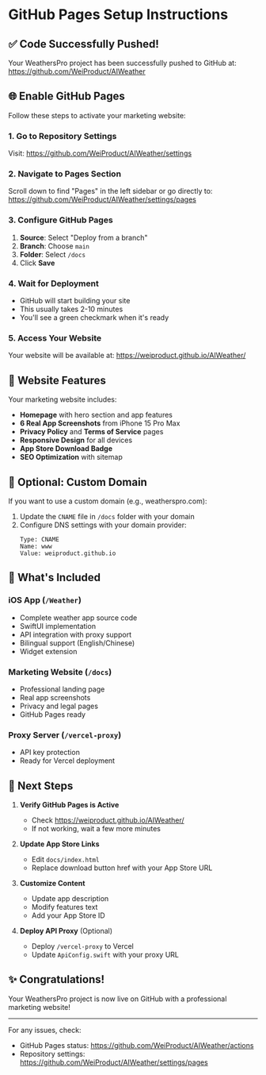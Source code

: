 # GitHub Pages Setup Instructions

## ✅ Code Successfully Pushed!

Your WeathersPro project has been successfully pushed to GitHub at:
https://github.com/WeiProduct/AIWeather

## 🌐 Enable GitHub Pages

Follow these steps to activate your marketing website:

### 1. Go to Repository Settings
Visit: https://github.com/WeiProduct/AIWeather/settings

### 2. Navigate to Pages Section
Scroll down to find "Pages" in the left sidebar or go directly to:
https://github.com/WeiProduct/AIWeather/settings/pages

### 3. Configure GitHub Pages

1. **Source**: Select "Deploy from a branch"
2. **Branch**: Choose `main`
3. **Folder**: Select `/docs`
4. Click **Save**

### 4. Wait for Deployment
- GitHub will start building your site
- This usually takes 2-10 minutes
- You'll see a green checkmark when it's ready

### 5. Access Your Website
Your website will be available at:
https://weiproduct.github.io/AIWeather/

## 🎨 Website Features

Your marketing website includes:
- **Homepage** with hero section and app features
- **6 Real App Screenshots** from iPhone 15 Pro Max
- **Privacy Policy** and **Terms of Service** pages
- **Responsive Design** for all devices
- **App Store Download Badge**
- **SEO Optimization** with sitemap

## 🔧 Optional: Custom Domain

If you want to use a custom domain (e.g., weatherspro.com):

1. Update the `CNAME` file in `/docs` folder with your domain
2. Configure DNS settings with your domain provider:
   ```
   Type: CNAME
   Name: www
   Value: weiproduct.github.io
   ```

## 📱 What's Included

### iOS App (`/Weather`)
- Complete weather app source code
- SwiftUI implementation
- API integration with proxy support
- Bilingual support (English/Chinese)
- Widget extension

### Marketing Website (`/docs`)
- Professional landing page
- Real app screenshots
- Privacy and legal pages
- GitHub Pages ready

### Proxy Server (`/vercel-proxy`)
- API key protection
- Ready for Vercel deployment

## 🚀 Next Steps

1. **Verify GitHub Pages is Active**
   - Check https://weiproduct.github.io/AIWeather/
   - If not working, wait a few more minutes

2. **Update App Store Links**
   - Edit `docs/index.html`
   - Replace download button href with your App Store URL

3. **Customize Content**
   - Update app description
   - Modify features text
   - Add your App Store ID

4. **Deploy API Proxy** (Optional)
   - Deploy `/vercel-proxy` to Vercel
   - Update `ApiConfig.swift` with your proxy URL

## ✨ Congratulations!

Your WeathersPro project is now live on GitHub with a professional marketing website!

---

For any issues, check:
- GitHub Pages status: https://github.com/WeiProduct/AIWeather/actions
- Repository settings: https://github.com/WeiProduct/AIWeather/settings/pages